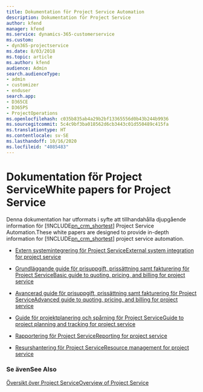 ```yaml
---
title: Dokumentation för Project Service Automation
description: Dokumentation för Project Service
author: kfend
manager: kfend
ms.service: dynamics-365-customerservice
ms.custom:
- dyn365-projectservice
ms.date: 8/03/2018
ms.topic: article
ms.author: kfend
audience: Admin
search.audienceType:
- admin
- customizer
- enduser
search.app:
- D365CE
- D365PS
- ProjectOperations
ms.openlocfilehash: c035b835ab4a29b2bf13365556d0b43b244b9936
ms.sourcegitcommit: 5c4c9bf3ba018562d6cb3443c01d550489c415fa
ms.translationtype: HT
ms.contentlocale: sv-SE
ms.lasthandoff: 10/16/2020
ms.locfileid: "4085483"
---
```

# <a name="white-papers-for-project-service"></a><span data-ttu-id="fec94-103">Dokumentation för Project Service</span><span class="sxs-lookup"><span data-stu-id="fec94-103">White papers for Project Service</span></span>

<span data-ttu-id="fec94-104">Denna dokumentation har utformats i syfte att tillhandahålla djupgående information för [!INCLUDE[pn_crm_shortest](../includes/pn-crm-shortest.md)] Project Service Automation.</span><span class="sxs-lookup"><span data-stu-id="fec94-104">These white papers are designed to provide in-depth information for [!INCLUDE[pn_crm_shortest](../includes/pn-crm-shortest.md)] project service automation.</span></span>

-   [<span data-ttu-id="fec94-105">Extern systemintegrering för Project Service</span><span class="sxs-lookup"><span data-stu-id="fec94-105">External system integration for project service</span></span>](https://go.microsoft.com/fwlink/?LinkId=825445)

-   [<span data-ttu-id="fec94-106">Grundläggande guide för prisuppgift, prissättning samt fakturering för Project Service</span><span class="sxs-lookup"><span data-stu-id="fec94-106">Basic guide to quoting, pricing, and billing for project service</span></span>](https://go.microsoft.com/fwlink/?LinkId=825241)

-   [<span data-ttu-id="fec94-107">Avancerad guide för prisuppgift, prissättning samt fakturering för Project Service</span><span class="sxs-lookup"><span data-stu-id="fec94-107">Advanced guide to quoting, pricing, and billing for project service</span></span>](https://go.microsoft.com/fwlink/?LinkId=825242)

-   [<span data-ttu-id="fec94-108">Guide för projektplanering och spårning för Project Service</span><span class="sxs-lookup"><span data-stu-id="fec94-108">Guide to project planning and tracking for project service</span></span>](https://go.microsoft.com/fwlink/?LinkId=825243)

-   [<span data-ttu-id="fec94-109">Rapportering för Project Service</span><span class="sxs-lookup"><span data-stu-id="fec94-109">Reporting for project service</span></span>](https://go.microsoft.com/fwlink/?LinkId=825446)

-   [<span data-ttu-id="fec94-110">Resurshantering för Project Service</span><span class="sxs-lookup"><span data-stu-id="fec94-110">Resource management for project service</span></span>](https://go.microsoft.com/fwlink/?LinkId=825244)

### <a name="see-also"></a><span data-ttu-id="fec94-111">Se även</span><span class="sxs-lookup"><span data-stu-id="fec94-111">See Also</span></span>
 [<span data-ttu-id="fec94-112">Översikt över Project Service</span><span class="sxs-lookup"><span data-stu-id="fec94-112">Overview of Project Service</span></span>](../psa/overview.md)
